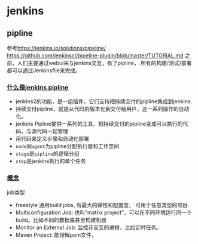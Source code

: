 # jenkins

## pipline

参考<https://jenkins.io/solutions/pipeline/>
<https://github.com/jenkinsci/pipeline-plugin/blob/master/TUTORIAL.md>
之前，人们主要通过webui来与jenkins交互，有了pipline， 所有的构建/测试/部署都可以通过Jenkinsfile来完成。

### [什么是jenkins pipline](https://jenkins.io/doc/pipeline/tour/hello-world/)

+ jenkins2的功能，是一组插件，它们支持把持续交付的pipline集成到jenkins.
+ 持续交付pipline，就是从代码的版本化到交付给用户，这一系列操作的自动化。
+ jenkins Pipline提供一系列的工具，把持续交付的pipline变成可以执行的代码，与源代码一起管理
+ 用代码来定义步骤和自动化部署
+ `node`同`agent`为pipline分配执行器和工作空间
+ `stage`是`pipline`的逻辑分组
+ `step`是jenkins执行的单个任务



### [概念](https://www.edureka.co/blog/jenkins-tutorial/)

job类型

+ freestyle 通用build jobs, 有最大的弹性和配置度， 可用于任意类型的项目.
+ Multiconfiguration Job: 也叫“matrix project”，可以在不同环境运行同一个build。比如不同的数据库甚至构建机器
+ Monitor an External Job: 监控非交互的进程，比如定时任务。
+ Maven Project: 能理解pom文件，